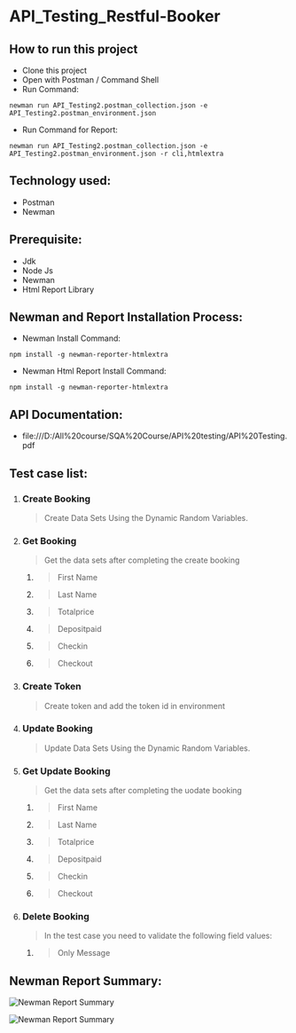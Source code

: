 # API_Testing_Restful-Booker
## How to run this project
- Clone this project
- Open with Postman / Command Shell
- Run Command:  
```console 
newman run API_Testing2.postman_collection.json -e API_Testing2.postman_environment.json
```
- Run Command for Report: 
```console 
newman run API_Testing2.postman_collection.json -e API_Testing2.postman_environment.json -r cli,htmlextra
```

## Technology used:
- Postman
- Newman

## Prerequisite:
- Jdk
- Node Js
- Newman
- Html Report Library

## Newman and Report Installation Process:
- Newman Install Command:
```console
npm install -g newman-reporter-htmlextra
```
- Newman Html Report Install Command:
```console
npm install -g newman-reporter-htmlextra
```

## API Documentation:
- file:///D:/All%20course/SQA%20Course/API%20testing/API%20Testing.pdf

## Test case list:
1. ### Create Booking
      > Create Data Sets Using the Dynamic Random Variables.

2. ### Get Booking
      > Get the data sets after completing the create booking
      1. > First Name
      2. > Last Name
      3. > Totalprice
      4. > Depositpaid
      5. > Checkin
      6. > Checkout
     
3. ### Create Token
      > Create token and add the token id in environment
 
4. ### Update Booking
      > Update Data Sets Using the Dynamic Random Variables.
	
5. ### Get Update Booking
      > Get the data sets after completing the uodate booking
      1. > First Name
      2. > Last Name
      3. > Totalprice
      4. > Depositpaid
      5. > Checkin
      6. > Checkout

6. ### Delete Booking
      > In the test case you need to validate the following field values:
      1. > Only Message

## Newman Report Summary:
![Newman Report Summary](https://github.com/fairuzzahin/API_Testing_TestingWorld/assets/87386589/36257895-1d79-44ff-80ae-aeb1e927a846.png)

![Newman Report Summary](https://github.com/fairuzzahin/API_Testing_TestingWorld/assets/87386589/05d87621-b6f9-48d8-bd94-2b21c3785d5c.png)
